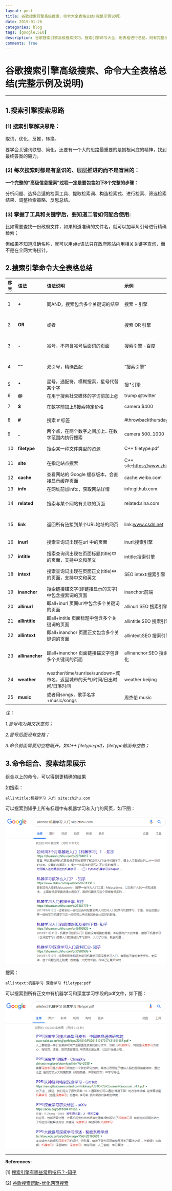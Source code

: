```yaml
---
layout: post
title: 谷歌搜索引擎高级搜索、命令大全表格总结(完整示例说明)
date: 2019-01-26
categories: blog
tags: [google,SEO]
description: 谷歌搜索引擎高级搜索技巧，搜索引擎命令大全，用表格进行总结，附有完整示例及说明
comments: True
---
```


# 谷歌搜索引擎高级搜索、命令大全表格总结(完整示例及说明)

---

## 1.搜索引擎搜索思路

### (1) 搜索引擎解决思路：

取词，优化，反推，转换。

要学会关键词联想、简化，还要有一个大的思路最重要的是刨根问底的精神，找到最终答案的毅力。

### (2) 每次搜索时都是有意识的、层层推进的而不是盲目的：

**一个完整的“高级信息搜索”过程一定是要包含如下8个完整的步骤：**

分析问题、选择合适的检索工具、提取检索词、构造检索式、进行检索、筛选检索结果、调整检索策略、反思总结。

### (3) 掌握了工具和关键字后，要知道二者如何配合使用:

比如需要查找一份政府文件，如果知道准确的文件名，就可以加半角引号进行精确检索；

但如果不知道准确名称，就可以用site语法只在政府网站内用相关关键字查询，而不是在全网大海捞针。

## 2.搜索引擎命令大全表格总结

|序号|语法|语法说明|示例|示例说明|
|:---|:---|:---|:---|:---|
|1|**+**|同AND，搜索包含多个关键词的结果|搜索 + 引擎|搜索包含【搜索】和【引擎】两个词的页面|
|2|**OR**|或者|搜索 OR 引擎|搜索包含【搜索】或【引擎】两个词的页面|
|3|**-**|减号，不包含减号后面词的页面|搜索引擎 -百度|搜索不包括【百度】的【搜索引擎】的页面|
|4|**“”**|双引号，精确匹配|“搜索引擎”|精确匹配【搜索引擎】这个关键词的页面|
|5|**\***|星号，通配符，模糊搜索，星号代替某个字|搜*引擎|星号可以为任何字|
|6|**@**|在用于搜索社交媒体的字词前加上@|trump @twitter|搜索trump的twitter|
|7|**$**|在数字前加上$搜索特定价格|camera $400|搜索400$的camera|
|8|**#**|搜索 # 标签|#throwbackthursday|搜索标签throwbackthursday|
|9|**..**|两个点，在两个数字之间加上.. 在数字范围内执行搜索|camera $500..$1000|搜索500$-1000$的camera|
|10|**filetype**|搜索某一种文件类型的资源|C++ filetype:pdf|搜索类型为pdf的C++网页资源|
|11|**site**|在指定站点搜索|C++ site:https://www.zhihu.com|在知乎中搜索和C++相关的网页|
|12|**cache**|查看网站的 Google 缓存版本，会直接显示缓存页面|cache:weibo.com|查看微博的谷歌快照|
|13|**info**|在网址前加info:，获取网站详情|info:github.com|搜索github网站详情|
|14|**related**|搜索与某个网站有关联的页面|related:sina.com|和新浪网网站结构内容相似的一些其它网站|
|15|**link**|返回所有链接到某个URL地址的网页|link:www.csdn.net|搜索所有含指向【www.csdn.net】链接的网页|
|16|**inurl**|搜索查询词出现在url 中的页面|inurl:搜索引擎|搜索链接url中有【搜索引擎】的网页|
|17|**intitle**|搜索查询词出现在页面标题(title)中的页面，支持中文和英文|intitle:搜索引擎|搜索页面标题中有【搜索引擎】的网页|
|18|**intext**|搜索查询词出现在页面正文(title)中的页面，支持中文和英文|SEO intext:搜索引擎|在正文包含【搜索引擎】的网页中搜索【SEO】|
|19|**inanchor**|搜索链接锚文字(即链接显示的文字)中包含搜索词的页面|inanchor:前端|搜索链接锚文字中包含【前端】的页面|
|20|**allinurl**|即all+inurl 页面url中包含多个关键词的页面|allinurl:SEO 搜索引擎优化|相当于 ：inurl:SEO inurl:搜索引擎优化|
|21|**allintitle**|即all+intitle 页面标题中包含多个关键词的页面|allintitle:SEO 搜索引擎优化|相当于：intitle:SEO intitle:搜索引擎优化|
|22|**allintext**|即all+inanchor 页面正文包含多个关键词的页面|allintext:SEO 搜索引擎优化|相当于：intext:SEO intext:搜索引擎优化|
|23|**allinanchor**|即all+inanchor 页面链接锚文字包含多个关键词的页面|allinanchor:SEO 搜索引擎优化|相当于：inanchor:SEO inanchor:搜索引擎优化|
|24|**weather**|weather/time/sunrise/sundown+城市名，返回城市的天气/时间/日出时间/日落时间|weather:beijing|显示北京的天气|
|25|**music**|或者用songs，歌手名字+music/songs|周杰伦 music|返回周杰伦的各首歌曲|

_注：_

_1.冒号均为英文状态的；_

_2.冒号后面没有空格；_

_3.命令前面需要用空格隔开，如C++ filetype:pdf，filetype前面有空格；_

## 3.命令组合、搜索结果展示

组合以上的命令，可以得到更精确的结果

如搜索：

```
allintitle:机器学习 入门 site:zhihu.com
```

可以搜索到知乎上所有标题中有机器学习和入门的网页，如下图：

![](/img/20190126/combine1.png)

搜索：

```
allintext:机器学习 深度学习 filetype:pdf
```

可以搜索到所有正文中有机器学习和深度学习字段的pdf文件，如下图：

![](/img/20190126/combine2.png)

---

**References:**

[1] <a href="https://www.zhihu.com/question/19847393" target="_blank">搜索引擎有哪些常用技巧？-知乎</a>

[2] <a href="https://support.google.com/websearch/answer/2466433" target="_blank">谷歌搜索帮助-优化网页搜索</a>